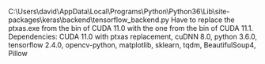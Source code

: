 C:\Users\david\AppData\Local\Programs\Python\Python36\Lib\site-packages\keras\backend\tensorflow_backend.py
Have to replace the ptxas.exe from the bin of CUDA 11.0 with the one from the bin of CUDA 11.1.
Dependencies: CUDA 11.0 with ptxas replacement, cuDNN 8.0, python 3.6.0, tensorflow 2.4.0, opencv-python, matplotlib, sklearn, tqdm, BeautifulSoup4, Pillow